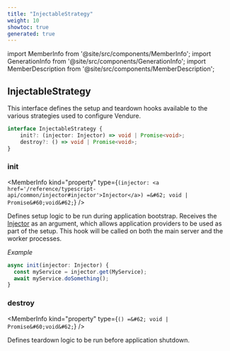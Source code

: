 ```yaml
---
title: "InjectableStrategy"
weight: 10
showtoc: true
generated: true
---
```

<!-- This file was generated from the Vendure source. Do not modify. Instead, re-run the "docs:build" script -->
import MemberInfo from '@site/src/components/MemberInfo';
import GenerationInfo from '@site/src/components/GenerationInfo';
import MemberDescription from '@site/src/components/MemberDescription';


## InjectableStrategy

<GenerationInfo sourceFile="packages/core/src/common/types/injectable-strategy.ts" sourceLine="10" packageName="@vendure/core" />

This interface defines the setup and teardown hooks available to the
various strategies used to configure Vendure.

```ts title="Signature"
interface InjectableStrategy {
    init?: (injector: Injector) => void | Promise<void>;
    destroy?: () => void | Promise<void>;
}
```

<div className="members-wrapper">

### init

<MemberInfo kind="property" type={`(injector: <a href='/reference/typescript-api/common/injector#injector'>Injector</a>) =&#62; void | Promise&#60;void&#62;`}   />

Defines setup logic to be run during application bootstrap. Receives
the <a href='/reference/typescript-api/common/injector#injector'>Injector</a> as an argument, which allows application providers
to be used as part of the setup. This hook will be called on both the
main server and the worker processes.

*Example*

```ts
async init(injector: Injector) {
  const myService = injector.get(MyService);
  await myService.doSomething();
}
```
### destroy

<MemberInfo kind="property" type={`() =&#62; void | Promise&#60;void&#62;`}   />

Defines teardown logic to be run before application shutdown.


</div>
